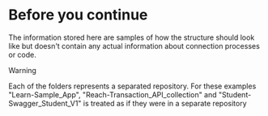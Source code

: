 # Before you continue

The information stored here are samples of how the structure should look like but doesn't contain any actual information about connection processes or code.

> [!WARNING]
> Each of the folders represents a separated repository. For these examples "Learn-Sample_App", "Reach-Transaction_API_collection" and "Student-Swagger_Student_V1" is treated as if they were in a separate repository
